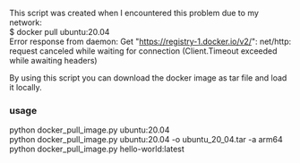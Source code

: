 This script was created when I encountered this problem due to my network:             
$ docker pull ubuntu:20.04         
Error response from daemon: Get "https://registry-1.docker.io/v2/": net/http: request canceled while waiting for connection (Client.Timeout exceeded while awaiting headers)       
            
By using this script you can download the docker image as tar file and load it locally.           
           
### usage         
python docker_pull_image.py ubuntu:20.04          
python docker_pull_image.py ubuntu:20.04 -o ubuntu_20_04.tar -a arm64      
python docker_pull_image.py hello-world:latest       



